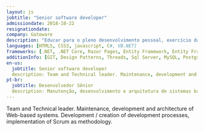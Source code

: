 ```yaml
---
layout: js
jobtitle: "Senior software developer"
admissiondate: 2018-10-22
resignationdate:
company: Gateware
description: "Educar para o pleno desenvolvimento pessoal, exercício da cidadania e formação para o trabalho, oferecendo às crianças, jovens e adultos as condições necessárias à construção e aplicação do conhecimento em benefício da sociedade."
languages: [HTML5, CSS3, javascript, C#, VB.NET]
frameworks: [.NET, .NET Core, Razor Pages, Entity Framework, Entity Framework Core, Bootstrap]
additionInfo: [GIT, Design Patterns, Threads, Sql Server, MySQL, PostgreSQL, message queues, unit and functional testing]
en-us:
  jobtitle: Senior software developer
  description: Team and Technical leader. Maintenance, development and architecture of Web-based systems. Development / creation of development processes, implementation of Scrum as methodology.
pt-br:
  jobtitle: Desenvolvedor Sênior
  description: Manutenção, desenvolvimento e arquitetura de sistemas baseado na Web. Desenvolvimento/criação de processos de desenvolvimento, implementação de Scrum como metodologia.
---
```


Team and Technical leader.
Maintenance, development and architecture of Web-based systems.
Development / creation of development processes, implementation of Scrum as methodology.